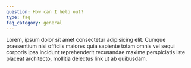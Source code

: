 ```yaml
---
question: How can I help out?
type: faq
faq_category: general
---
```

Lorem, ipsum dolor sit amet consectetur adipisicing elit. Cumque praesentium nisi officiis maiores quia sapiente totam omnis vel sequi corporis ipsa incidunt reprehenderit recusandae maxime perspiciatis iste placeat architecto, mollitia delectus link ut ab quibusdam.
